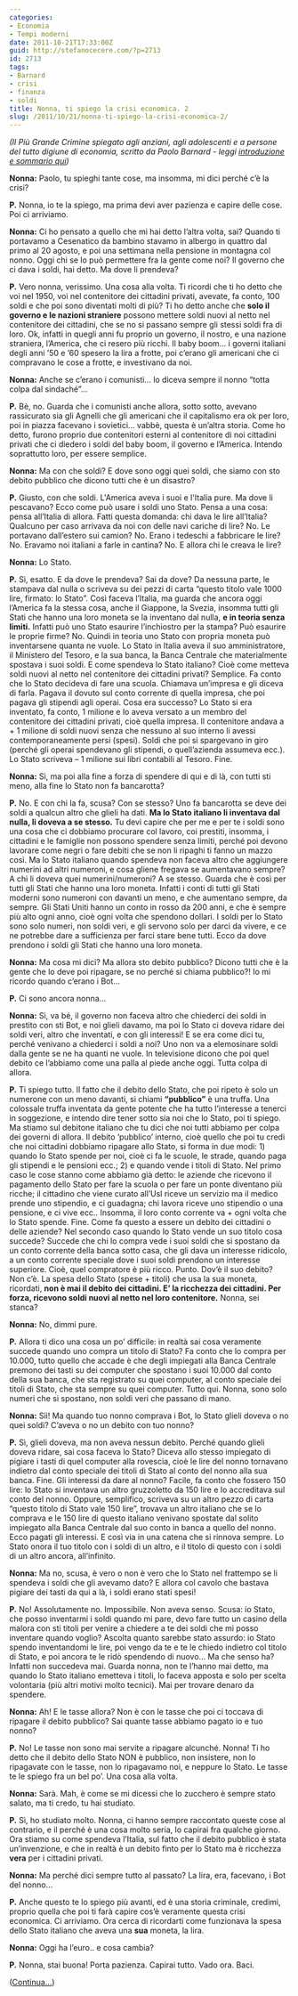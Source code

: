```yaml
---
categories:
- Economia
- Tempi moderni
date: 2011-10-21T17:33:00Z
guid: http://stefanocecere.com/?p=2713
id: 2713
tags:
- Barnard
- crisi
- finanza
- soldi
title: Nonna, ti spiego la crisi economica. 2
slug: /2011/10/21/nonna-ti-spiego-la-crisi-economica-2/
---
```


_(Il Più Grande Crimine spiegato agli anziani, agli adolescenti e a persone del tutto digiune di economia, scritto da Paolo Barnard - leggi [introduzione e sommario qui](http://stefanocecere.com/2011/10/24/vi-spiego-la-crisi-economica/ "Vi spiego la crisi economica"))_

**Nonna:** Paolo, tu spieghi tante cose, ma insomma, mi dici perché c’è la crisi?

**P.** Nonna, io te la spiego, ma prima devi aver pazienza e capire delle cose. Poi ci arriviamo.

**Nonna:** Ci ho pensato a quello che mi hai detto l’altra volta, sai? Quando ti portavamo a Cesenatico da bambino stavamo in albergo in quattro dal primo al 20 agosto, e poi una settimana nella pensione in montagna col nonno. Oggi chi se lo può permettere fra la gente come noi? Il governo che ci dava i soldi, hai detto. Ma dove li prendeva?

**P.** Vero nonna, verissimo. Una cosa alla volta. Ti ricordi che ti ho detto che voi nel 1950, voi nel contenitore dei cittadini privati, avevate, fa conto, 100 soldi e che poi sono diventati molti di più? Ti ho detto anche che **solo il governo e le nazioni straniere** possono mettere soldi nuovi al netto nel contenitore dei cittadini, che se no si passano sempre gli stessi soldi fra di loro. Ok, infatti in quegli anni fu proprio un governo, il nostro, e una nazione straniera, l’America, che ci resero più ricchi. Il baby boom… i governi italiani degli anni ’50 e ’60 spesero la lira a frotte, poi c’erano gli americani che ci compravano le cose a frotte, e investivano da noi.

**Nonna:** Anche se c’erano i comunisti… lo diceva sempre il nonno “totta colpa dal sindaché”…

**P.** Bè, no. Guarda che i comunisti anche allora, sotto sotto, avevano rassicurato sia gli Agnelli che gli americani che il capitalismo era ok per loro, poi in piazza facevano i sovietici… vabbè, questa è un’altra storia. Come ho detto, furono proprio due contenitori esterni al contenitore di noi cittadini privati che ci diedero i soldi del baby boom, il governo e l’America. Intendo soprattutto loro, per essere semplice.

**Nonna:** Ma con che soldi? E dove sono oggi quei soldi, che siamo con sto debito pubblico che dicono tutti che è un disastro?

**P.** Giusto, con che soldi. L'America aveva i suoi e l'Italia pure. Ma dove li pescavano? Ecco come può usare i soldi uno Stato. Pensa a una cosa: pensa all’Italia di allora. Fatti questa domanda: chi dava le lire all’Italia? Qualcuno per caso arrivava da noi con delle navi cariche di lire? No. Le portavano dall’estero sui camion? No. Erano i tedeschi a fabbricare le lire? No. Eravamo noi italiani a farle in cantina? No. E allora chi le creava le lire?

**Nonna:** Lo Stato.

**P.** Sì, esatto. E da dove le prendeva? Sai da dove? Da nessuna parte, le stampava dal nulla o scriveva su dei pezzi di carta “questo titolo vale 1000 lire, firmato: lo Stato”. Così faceva l’Italia, ma guarda che ancora oggi l’America fa la stessa cosa, anche il Giappone, la Svezia, insomma tutti gli Stati che hanno una loro moneta se la inventano dal nulla, **e in teoria senza limiti.** Infatti può uno Stato esaurire l’inchiostro per la stampa? Può esaurire le proprie firme? No. Quindi in teoria uno Stato con propria moneta può inventarsene quanta ne vuole. Lo Stato in Italia aveva il suo amministratore, il Ministero del Tesoro, e la sua banca, la Banca Centrale che materialmente spostava i suoi soldi. E come spendeva lo Stato italiano? Cioè come metteva soldi nuovi al netto nel contenitore dei cittadini privati? Semplice. Fa conto che lo Stato decideva di fare una scuola. Chiamava un’impresa e gli diceva di farla. Pagava il dovuto sul conto corrente di quella impresa, che poi pagava gli stipendi agli operai. Cosa era successo? Lo Stato si era inventato, fa conto, 1 milione e lo aveva versato a un membro del contenitore dei cittadini privati, cioè quella impresa. Il contenitore andava a + 1 milione di soldi nuovi senza che nessuno al suo interno li avessi contemporaneamente persi (spesi). Soldi che poi si spargevano in giro (perché gli operai spendevano gli stipendi, o quell’azienda assumeva ecc.). Lo Stato scriveva – 1 milione sui libri contabili al Tesoro. Fine.

**Nonna:** Sì, ma poi alla fine a forza di spendere di qui e di là, con tutti sti meno, alla fine lo Stato non fa bancarotta?

**P.** No. E con chi la fa, scusa? Con se stesso? Uno fa bancarotta se deve dei soldi a qualcun altro che glieli ha dati. **Ma lo Stato italiano li inventava dal nulla, li doveva a se stesso.** Tu devi capire che per me e per te i soldi sono una cosa che ci dobbiamo procurare col lavoro, coi prestiti, insomma, i cittadini e le famiglie non possono spendere senza limiti, perché poi devono lavorare come negri o fare debiti che se non li ripaghi ti fanno un mazzo così. Ma lo Stato italiano quando spendeva non faceva altro che aggiungere numerini ad altri numeroni, e cosa gliene fregava se aumentavano sempre? A chi li doveva quei numerini/numeroni? A se stesso. Guarda che è così per tutti gli Stati che hanno una loro moneta. Infatti i conti di tutti gli Stati moderni sono numeroni con davanti un meno, e che aumentano sempre, da sempre. Gli Stati Uniti hanno un conto in rosso da 200 anni, e che è sempre più alto ogni anno, cioè ogni volta che spendono dollari. I soldi per lo Stato sono solo numeri, non soldi veri, e gli servono solo per darci da vivere, e ce ne potrebbe dare a sufficienza per farci stare bene tutti. Ecco da dove prendono i soldi gli Stati che hanno una loro moneta.

**Nonna:** Ma cosa mi dici? Ma allora sto debito pubblico? Dicono tutti che è la gente che lo deve poi ripagare, se no perché si chiama pubblico?! Io mi ricordo quando c’erano i Bot…

**P.** Ci sono ancora nonna…

**Nonna:** Sì, va bé, il governo non faceva altro che chiederci dei soldi in prestito con sti Bot, e noi glieli davamo, ma poi lo Stato ci doveva ridare dei soldi veri, altro che inventati, e con gli interessi! E se era come dici tu, perché venivano a chiederci i soldi a noi? Uno non va a elemosinare soldi dalla gente se ne ha quanti ne vuole. In televisione dicono che poi quel debito ce l’abbiamo come una palla al piede anche oggi. Tutta colpa di allora.

**P.** Ti spiego tutto. Il fatto che il debito dello Stato, che poi ripeto è solo un numerone con un meno davanti, si chiami **“pubblico”** è una truffa. Una colossale truffa inventata da gente potente che ha tutto l’interesse a tenerci in soggezione, e intendo dire tener sotto sia noi che lo Stato, poi ti spiego. Ma stiamo sul debitone italiano che tu dici che noi tutti abbiamo per colpa dei governi di allora. Il debito ‘pubblico’ interno, cioè quello che poi tu credi che noi cittadini dobbiamo ripagare allo Stato, si forma in due modi: 1) quando lo Stato spende per noi, cioè ci fa le scuole, le strade, quando paga gli stipendi e le pensioni ecc.; 2) e quando vende i titoli di Stato. Nel primo caso le cose stanno come abbiamo già detto: le aziende che ricevono il pagamento dello Stato per fare la scuola o per fare un ponte diventano più ricche; il cittadino che viene curato all’Usl riceve un servizio ma il medico prende uno stipendio, e ci guadagna; chi lavora riceve uno stipendio o una pensione, e ci vive ecc.. Insomma, il loro conto corrente va + ogni volta che lo Stato spende. Fine. Come fa questo a essere un debito dei cittadini o delle aziende? Nel secondo caso quando lo Stato vende un suo titolo cosa succede? Succede che chi lo compra vede i suoi soldi che si spostano da un conto corrente della banca sotto casa, che gli dava un interesse ridicolo, a un conto corrente speciale dove i suoi soldi prendono un interesse superiore. Cioè, quel compratore è più ricco. Punto. Dov’è il suo debito? Non c’è. La spesa dello Stato (spese + titoli) che usa la sua moneta, ricordati, **non è mai il debito dei cittadini. E’ la ricchezza dei cittadini. Per forza, ricevono soldi nuovi al netto nel loro contenitore.** Nonna, sei stanca?

**Nonna:** No, dimmi pure.

**P.** Allora ti dico una cosa un po’ difficile: in realtà sai cosa veramente succede quando uno compra un titolo di Stato? Fa conto che lo compra per 10.000, tutto quello che accade è che degli impiegati alla Banca Centrale premono dei tasti su dei computer che spostano i suoi 10.000 dal conto della sua banca, che sta registrato su quei computer, al conto speciale dei titoli di Stato, che sta sempre su quei computer. Tutto qui. Nonna, sono solo numeri che si spostano, non soldi veri che passano di mano.

**Nonna:** Sìì! Ma quando tuo nonno comprava i Bot, lo Stato glieli doveva o no quei soldi? C’aveva o no un debito con tuo nonno?

**P.** Sì, glieli doveva, ma non aveva nessun debito. Perché quando glieli doveva ridare, sai cosa faceva lo Stato? Diceva allo stesso impiegato di pigiare i tasti di quel computer alla rovescia, cioè le lire del nonno tornavano indietro dal conto speciale dei titoli di Stato al conto del nonno alla sua banca. Fine. Gli interessi da dare al nonno? Facile, fa conto che fossero 150 lire: lo Stato si inventava un altro gruzzoletto da 150 lire e lo accreditava sul conto del nonno. Oppure, semplifico, scriveva su un altro pezzo di carta “questo titolo di Stato vale 150 lire”, trovava un altro italiano che se lo comprava e le 150 lire di questo italiano venivano spostate dal solito impiegato alla Banca Centrale dal suo conto in banca a quello del nonno. Ecco pagati gli interessi. E così via in una catena che si rinnova sempre. Lo Stato onora il tuo titolo con i soldi di un altro, e il titolo di questo con i soldi di un altro ancora, all’infinito.

**Nonna:** Ma no, scusa, è vero o non è vero che lo Stato nel frattempo se li spendeva i soldi che gli avevamo dato? E allora col cavolo che bastava pigiare dei tasti da qui a là, i soldi erano stati spesi!

**P.** No! Assolutamente no. Impossibile. Non aveva senso. Scusa: io Stato, che posso inventarmi i soldi quando mi pare, devo fare tutto un casino della malora con sti titoli per venire a chiedere a te dei soldi che mi posso inventare quando voglio? Ascolta quanto sarebbe stato assurdo: io Stato spendo inventandomi le lire, poi vengo da te e te le chiedo indietro col titolo di Stato, e poi ancora te le ridò spendendo di nuovo… Ma che senso ha? Infatti non succedeva mai. Guarda nonna, non te l’hanno mai detto, ma quando lo Stato italiano emetteva i titoli, lo faceva apposta e solo per scelta volontaria (più altri motivi molto tecnici). Mai per trovare denaro da spendere.

**Nonna:** Ah! E le tasse allora? Non è con le tasse che poi ci toccava di ripagare il debito pubblico? Sai quante tasse abbiamo pagato io e tuo nonno?

**P.** No! Le tasse non sono mai servite a ripagare alcunché. Nonna! Ti ho detto che il debito dello Stato NON è pubblico, non insistere, non lo ripagavate con le tasse, non lo ripagavamo noi, e neppure lo Stato. Le tasse te le spiego fra un bel po’. Una cosa alla volta.

**Nonna:** Sarà. Mah, è come se mi dicessi che lo zucchero è sempre stato salato, ma ti credo, tu hai studiato.

**P.** Sì, ho studiato molto. Nonna, ci hanno sempre raccontato queste cose al contrario, e il perché è una cosa molto seria, lo capirai fra qualche giorno. Ora stiamo su come spendeva l’Italia, sul fatto che il debito pubblico è stata un’invenzione, e che in realtà è un debito finto per lo Stato ma è ricchezza **vera** per i cittadini privati.

**Nonna:** Ma perché dici sempre tutto al passato? La lira, era, facevano, i Bot del nonno…

**P.** Anche questo te lo spiego più avanti, ed è una storia criminale, credimi, proprio quella che poi ti farà capire cos’è veramente questa crisi economica. Ci arriviamo. Ora cerca di ricordarti come funzionava la spesa dello Stato italiano che aveva una **sua** moneta, la lira.

**Nonna:** Oggi ha l’euro.. e cosa cambia?

**P.** Nonna, stai buona! Porta pazienza. Capirai tutto. Vado ora. Baci.

([Continua…](http://stefanocecere.com/2011/10/23/nonna-ti-spiego-la-crisi-economica-3/ "Nonna, ti spiego la crisi economica. 3"))